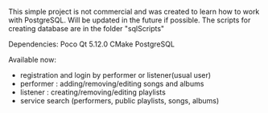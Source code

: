 This simple project is not commercial and was created to learn how to work with PostgreSQL. Will be updated in the future if possible.
The scripts for creating database are in the folder "sqlScripts"

Dependencies:
Poco
Qt 5.12.0
CMake
PostgreSQL

Available now:
- registration and login by performer or listener(usual user)
- performer : adding/removing/editing songs and albums
- listener : creating/removing/editing playlists
- service search (performers, public playlists, songs, albums)